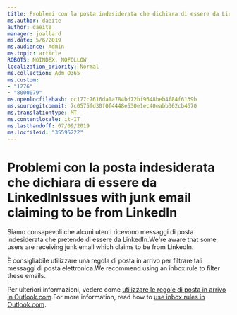 ```yaml
---
title: Problemi con la posta indesiderata che dichiara di essere da LinkedIn
ms.author: daeite
author: daeite
manager: joallard
ms.date: 5/6/2019
ms.audience: Admin
ms.topic: article
ROBOTS: NOINDEX, NOFOLLOW
localization_priority: Normal
ms.collection: Adm_O365
ms.custom:
- "1276"
- "8000079"
ms.openlocfilehash: cc177c7616da1a784bd72bf9648beb4f84f6139b
ms.sourcegitcommit: 7c0575fd30f0f4448e530e1ec40eabb362cb4670
ms.translationtype: MT
ms.contentlocale: it-IT
ms.lasthandoff: 07/09/2019
ms.locfileid: "35595222"
---
```

# <a name="issues-with-junk-email-claiming-to-be-from-linkedin"></a><span data-ttu-id="8544f-102">Problemi con la posta indesiderata che dichiara di essere da LinkedIn</span><span class="sxs-lookup"><span data-stu-id="8544f-102">Issues with junk email claiming to be from LinkedIn</span></span>

<span data-ttu-id="8544f-103">Siamo consapevoli che alcuni utenti ricevono messaggi di posta indesiderata che pretende di essere da LinkedIn.</span><span class="sxs-lookup"><span data-stu-id="8544f-103">We're aware that some users are receiving junk email which claims to be from LinkedIn.</span></span>

<span data-ttu-id="8544f-104">È consigliabile utilizzare una regola di posta in arrivo per filtrare tali messaggi di posta elettronica.</span><span class="sxs-lookup"><span data-stu-id="8544f-104">We recommend using an inbox rule to filter these emails.</span></span>

<span data-ttu-id="8544f-105">Per ulteriori informazioni, vedere come [utilizzare le regole di posta in arrivo in Outlook.com](https://support.office.com/article/4b094371-a5d7-49bd-8b1b-4e4896a7cc5d?wt.mc_id=Office_Outlook_com_Alchemy).</span><span class="sxs-lookup"><span data-stu-id="8544f-105">For more information, read how to [use inbox rules in Outlook.com](https://support.office.com/article/4b094371-a5d7-49bd-8b1b-4e4896a7cc5d?wt.mc_id=Office_Outlook_com_Alchemy).</span></span>